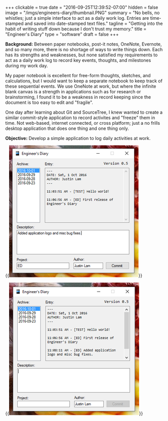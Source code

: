 +++
clickable = true
date = "2016-09-25T12:39:52-07:00"
hidden = false
image = "/imgs/engineers-diary/thumbnail.PNG"
summary = "No bells, no whistles; just a simple interface to act as a daily work log. Entries are time-stamped and saved into date-stamped text files."
tagline = "Getting into the habit of writing stuff down because I don't trust my memory."
title = "Engineer's Diary"
type = "software"
draft = false
+++

__Background:__ Between paper notebooks, post-it notes, OneNote, Evernote, and so many more, there is no shortage of ways to write things down. Each has its strengths and weaknesses, but none satisfied my requirements to act as a daily work log to record key events, thoughts, and milestones during my work day. 

My paper notebook is excellent for free-form thoughts, sketches, and calculations, but I would want to keep a separate notebook to keep track of these sequential events. We use OneNote at work, but where the infinite blank canvas is a strength in applications such as for research or brainstorming, I found it to be a weakness in record keeping since the document is too easy to edit and "fragile".

One day after learning about Git and SourceTree, I knew wanted to create a similar commit-style application to record activites and "freeze" them in time. Not web-based, internet connected, or cross platform; just a no frills desktop application that does one thing and one thing only.

__Objective:__ Develop a simple application to log daily activities at work.

{{<img caption="Screencap of the Engineer's Diary."
src="/imgs/engineers-diary/screencap2.PNG" >}}

{{<img caption="Screencap of the Engineer's Diary."
src="/imgs/engineers-diary/screencap3.PNG" >}}